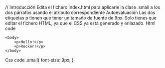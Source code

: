 // Introducción
Edita el fichero index.html para aplicarle la clase .small a los dos párrafos usando el atributo correspondiente
Autoevaluación
Las dos etiquetas p tienen que tener un tamaño de fuente de 9px.
Solo tienes que editar el fichero HTML, ya que el CSS ya está generado y enlazado.
Html code

<!DOCTYPE html>
<html>
	<head>
		<link rel="stylesheet" type="text/css" href="./styles.css" />
		<title>Selector de clase</title>
	</head>

    <body>
    	<p>Hello!</p>
    	<p>Rocker!</p>
    </body>

</html>
​
Css code
.small{
    font-size: 9px;
}
